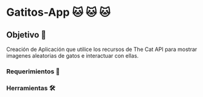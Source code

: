 # Gatitos-App 🐱 🐱 🐱
## Objetivo 🎯
Creación de Aplicación que utilice los recursos de The Cat API para mostrar imagenes aleatorias de gatos e interactuar con ellas.
### Requerimientos 📃
### Herramientas 🛠
